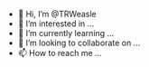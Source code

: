 - 👋 Hi, I’m @TRWeasle
- 👀 I’m interested in ...
- 🌱 I’m currently learning ...
- 💞️ I’m looking to collaborate on ...
- 📫 How to reach me ...

<!---
TRWeasle/TRWeasle is a ✨ special ✨ repository because its `README.md` (this file) appears on your GitHub profile.
You can click the Preview link to take a look at your changes.
--->
